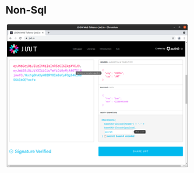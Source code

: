 # Non-Sql



![alt text](https://github.com/jylhakos/InternetOfThings/blob/main/JWT/JWT.png?raw=true)
